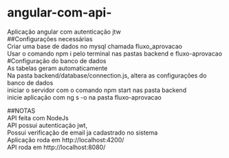 # angular-com-api-
Aplicação angular com autenticação jtw
<br>
##Configurações necessárias
<br>
Criar uma base de dados no mysql chamada fluxo_aprovacao
<br>
Usar o comando  npm i pelo terminal nas pastas  backend e fluxo-aprovacao
<br>
#Configuração do banco de dados
<br>
As tabelas geram automaticamente 
<br>
Na pasta backend/database/connection.js, altera as configurações do banco de dados
<br>
iniciar o servidor com o comando npm start nas pasta backend
<br>
inicie aplicação com ng s -o na pasta fluxo-aprovacao
<br>

  

##NOTAS
<br>
API feita com NodeJs
<br>
API possui autenticação jwt, 
<br>
Possui verificação de email ja cadastrado no sistema
<br>
Aplicação roda em http://localhost:4200/
<br>
API roda em http://localhost:8080/

